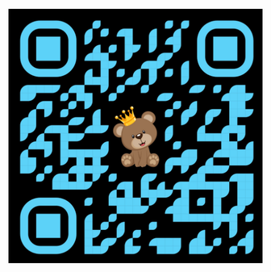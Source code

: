 ![QR Code](https://github.com/Arungz/maadu/blob/2786e0506d92a79cf8770607b90f0f952a60a3f1/maadu.jpg)
<p align="center">
